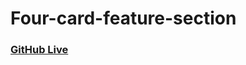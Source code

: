 # Four-card-feature-section

### [GitHub Live](https://beqa200.github.io/Four-card-feature-section/)
